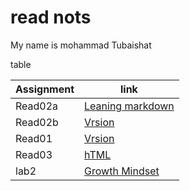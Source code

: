 # read nots

My name is mohammad Tubaishat

table

|Assignment               |   link                          |         
|-------------------------|---------------------------------|
|  Read02a                | [Leaning markdown](Read02a.md)  |
|  Read02b                |  [Vrsion](Read02b.md)           |                          
|  Read01                 |  [Vrsion](Read01.md)            |
|  Read03                 |   [hTML](Read03.md)             |
|   lab2                  |    [Growth Mindset](lab02.md)   |